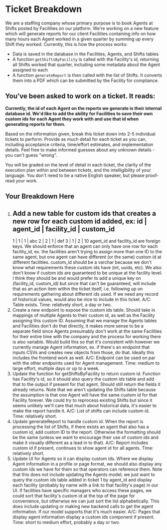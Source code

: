 # Ticket Breakdown
We are a staffing company whose primary purpose is to book Agents at Shifts posted by Facilities on our platform. We're working on a new feature which will generate reports for our client Facilities containing info on how many hours each Agent worked in a given quarter by summing up every Shift they worked. Currently, this is how the process works:

- Data is saved in the database in the Facilities, Agents, and Shifts tables
- A function `getShiftsByFacility` is called with the Facility's id, returning all Shifts worked that quarter, including some metadata about the Agent assigned to each
- A function `generateReport` is then called with the list of Shifts. It converts them into a PDF which can be submitted by the Facility for compliance.

## You've been asked to work on a ticket. It reads:

**Currently, the id of each Agent on the reports we generate is their internal database id. We'd like to add the ability for Facilities to save their own custom ids for each Agent they work with and use that id when generating reports for them.**


Based on the information given, break this ticket down into 2-5 individual tickets to perform. Provide as much detail for each ticket as you can, including acceptance criteria, time/effort estimates, and implementation details. Feel free to make informed guesses about any unknown details - you can't guess "wrong".


You will be graded on the level of detail in each ticket, the clarity of the execution plan within and between tickets, and the intelligibility of your language. You don't need to be a native English speaker, but please proof-read your work.

## Your Breakdown Here

1) Add a new table for custom ids that creates a new row for each custom id added, ex:
    id | agent_id | facility_id | custom_id
    ---------------------------------------
    1  | 1        | 1           | abc
    2  | 2        | 1           | def
    3  | 1        | 2           | 10
    agent_id and facility_id are foreign keys. We should enforce that an agent can only have one row for each facility_id, ex. the facilities aren't trying to assign more than one ID to the same agent, but one agent can have different (or the same) custom id at different facilities.
    custom_id should be a varchar because we don't know what requirements these custom ids have (int, uuids, etc).
    We also don't know if custom ids are guaranteed to be unique at the facility level. I think they should be and would prefer to add a unique key on (facility_id, custom_id) but since that can't be guaranteed, will include that as an action item within the ticket itself, i.e. following up on requirements gathering about different ids used.
    If we need any record of historical values, would also be nice to include in this ticket.
    A/C: Table exists.
    Time: relatively short, a day or two.
2) Create a new endpoint to expose the custom ids table.
    Should take in mappings of multiple Agents to their custom id, as well as the Facility assigning this custom ID. Assuming that we manage the Agents tables and Facilities don't do that directly, it makes more sense to be a separate field since Agents presumably don't work at the same Facilities for their entire time with the company and the process for working there is also variable.
    Would build this so that it's consistent with however we currently manage Agent information, ex. if there's an endpoint that inputs CSVs and creates new objects from those, do that. Ideally this includes the frontend work as well.
    A/C: Endpoint can be used on par with the other endpoints used for Agent management.
    Time: medium to large effort, multiple days or up to a week.
3) Update the function for getShiftsByFacility to return custom id.
    Function has Facility's id, so it should also query the custom ids table and add that to the output if present for that agent. Should still return the fields it already returns.
    Note that we aren't updating the Shifts table because the assumption is that one Agent will have the same custom id for that Facility forever. We could try to reprocess existing Shifts but since it seems unlikely we'll care that much about historical data, it's easier to make the report handle it.
    A/C: List of shifts can include custom id.
    Time: relatively short.
4) Update generateReport to handle custom id.
    When the report is processing the list of Shifts, if there exists an agent that also has a custom id, add custom ID to the report. Otherwise the formatting should be the same (unless we want to encourage their use of custom ids and make it visually different as a lead in to that).
    A/C: Report includes custom id if present, continues to show agent id for all agents.
    Time: relatively short.
5) Update UI for Agents so it can display custom ids.
    Where we display Agent information in a profile or page format, we should also display any custom ids we have for them so that operators can reference them. Note that this does not include updating the Agents model; we just want to query the custom ids table added in ticket 1 by agent_id and display each facility (probably by name with a link to that facility's page) in our UI. If facilities have specific managers who access these pages, we could sort that facility's custom id at the top of the page for convenience, but otherwise we can just sort the list alphabetically.
    This does include updating or making new backend calls to get the agent information. If our model supports that it's much easier.
    A/C: Pages that display agent information display a custom ids component if present.
    Time: short to medium effort, probably a day or two.
